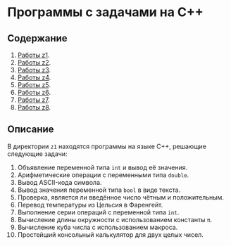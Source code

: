 # Программы с задачами на С++

## Содержание

1) [Работы z1](z1).
2) [Работы z2](z2).
3) [Работы z3](z3).
4) [Работы z4](z4).
5) [Работы z5](z5).
6) [Работы z6](z6).
7) [Работы z7](z7).
8) [Работы z8](z8).


## Описание

В директории `z1` находятся программы на языке C++, решающие следующие задачи:

1. Объявление переменной типа `int` и вывод её значения.
2. Арифметические операции с переменными типа `double`.
3. Вывод ASCII-кода символа.
4. Вывод значения переменной типа `bool` в виде текста.
5. Проверка, является ли введённое число чётным и положительным.
6. Перевод температуры из Цельсия в Фаренгейт.
7. Выполнение серии операций с переменной типа `int`.
8. Вычисление длины окружности с использованием константы `π`.
9. Вычисление куба числа с использованием макроса.
10. Простейший консольный калькулятор для двух целых чисел.
